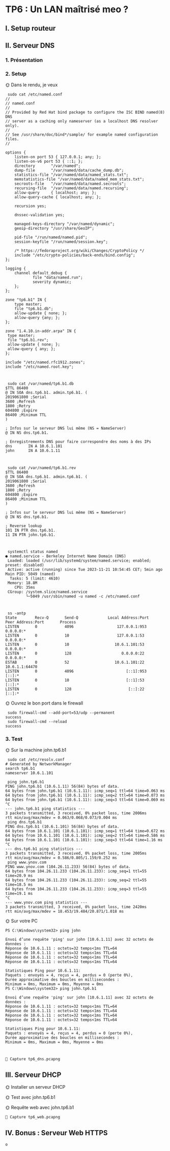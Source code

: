 # TP6 : Un LAN maîtrisé meo ?

## I. Setup routeur

## II. Serveur DNS

### 1. Présentation

### 2. Setup

🌞 Dans le rendu, je veux

     sudo cat /etc/named.conf
    //
    // named.conf
    //
    // Provided by Red Hat bind package to configure the ISC BIND named(8) DNS
    // server as a caching only nameserver (as a localhost DNS resolver only).
    //
    // See /usr/share/doc/bind*/sample/ for example named configuration files.
    //

    options {
        listen-on port 53 { 127.0.0.1; any; };
        listen-on-v6 port 53 { ::1; };
        directory       "/var/named";
        dump-file       "/var/named/data/cache_dump.db";
        statistics-file "/var/named/data/named_stats.txt";
        memstatistics-file "/var/named/data/named_mem_stats.txt";
        secroots-file   "/var/named/data/named.secroots";
        recursing-file  "/var/named/data/named.recursing";
        allow-query     { localhost; any; };
        allow-query-cache { localhost; any; };

        recursion yes;

        dnssec-validation yes;

        managed-keys-directory "/var/named/dynamic";
        geoip-directory "/usr/share/GeoIP";

        pid-file "/run/named/named.pid";
        session-keyfile "/run/named/session.key";

        /* https://fedoraproject.org/wiki/Changes/CryptoPolicy */
        include "/etc/crypto-policies/back-ends/bind.config";
    };

    logging {
        channel default_debug {
                file "data/named.run";
                severity dynamic;
        };
    };

    zone "tp6.b1" IN {
        type master;
        file "tp6.b1.db";
        allow-update { none; };
        allow-query {any; };
    };

    zone "1.4.10.in-addr.arpa" IN {
     type master;
     file "tp6.b1.rev";
     allow-update { none; };
     allow-query { any; };
    };

    include "/etc/named.rfc1912.zones";
    include "/etc/named.root.key";
#
     sudo cat /var/named/tp6.b1.db
    $TTL 86400
    @ IN SOA dns.tp6.b1. admin.tp6.b1. (
    2019061800 ;Serial
    3600 ;Refresh
    1800 ;Retry
    604800 ;Expire
    86400 ;Minimum TTL
    )

    ; Infos sur le serveur DNS lui même (NS = NameServer)
    @ IN NS dns.tp6.b1.

    ; Enregistrements DNS pour faire correspondre des noms à des IPs
    dns       IN A 10.6.1.101
    john      IN A 10.6.1.11
#
     sudo cat /var/named/tp6.b1.rev
    $TTL 86400
    @ IN SOA dns.tp6.b1. admin.tp6.b1. (
    2019061800 ;Serial
    3600 ;Refresh
    1800 ;Retry
    604800 ;Expire
    86400 ;Minimum TTL
    )

    ; Infos sur le serveur DNS lui même (NS = NameServer)
    @ IN NS dns.tp6.b1.

    ; Reverse lookup
    101 IN PTR dns.tp6.b1.
    11 IN PTR john.tp6.b1.
#
     systemctl status named
    ● named.service - Berkeley Internet Name Domain (DNS)
     Loaded: loaded (/usr/lib/systemd/system/named.service; enabled; preset: disabled)
     Active: active (running) since Tue 2023-11-21 10:54:45 CET; 5min ago
    Main PID: 5049 (named)
      Tasks: 5 (limit: 4610)
     Memory: 18.8M
        CPU: 35ms
     CGroup: /system.slice/named.service
             └─5049 /usr/sbin/named -u named -c /etc/named.conf
#
     ss -antp
    State        Recv-Q       Send-Q             Local Address:Port             Peer Address:Port       Process
    LISTEN       0            4096                   127.0.0.1:953                   0.0.0.0:*
    LISTEN       0            10                     127.0.0.1:53                    0.0.0.0:*
    LISTEN       0            10                    10.6.1.101:53                    0.0.0.0:*
    LISTEN       0            128                      0.0.0.0:22                    0.0.0.0:*
    ESTAB        0            52                    10.6.1.101:22                   10.6.1.1:64470
    LISTEN       0            4096                       [::1]:953                      [::]:*
    LISTEN       0            10                         [::1]:53                       [::]:*
    LISTEN       0            128                         [::]:22                       [::]:*

🌞 Ouvrez le bon port dans le firewall

     sudo firewall-cmd --add-port=53/udp --permanent
    success
     sudo firewall-cmd --reload
    success

### 3. Test

🌞 Sur la machine john.tp6.b1

     sudo cat /etc/resolv.conf
    # Generated by NetworkManager
    search tp6.b1
    nameserver 10.6.1.101

     ping john.tp6.b1
    PING john.tp6.b1 (10.6.1.11) 56(84) bytes of data.
    64 bytes from john.tp6.b1 (10.6.1.11): icmp_seq=1 ttl=64 time=0.063 ms
    64 bytes from john.tp6.b1 (10.6.1.11): icmp_seq=2 ttl=64 time=0.073 ms
    64 bytes from john.tp6.b1 (10.6.1.11): icmp_seq=3 ttl=64 time=0.069 ms
    ^C
    --- john.tp6.b1 ping statistics ---
    3 packets transmitted, 3 received, 0% packet loss, time 2006ms
    rtt min/avg/max/mdev = 0.063/0.068/0.073/0.004 ms
     ping dns.tp6.b1
    PING dns.tp6.b1 (10.6.1.101) 56(84) bytes of data.
    64 bytes from 10.6.1.101 (10.6.1.101): icmp_seq=1 ttl=64 time=0.672 ms
    64 bytes from 10.6.1.101 (10.6.1.101): icmp_seq=2 ttl=64 time=0.586 ms
    64 bytes from 10.6.1.101 (10.6.1.101): icmp_seq=3 ttl=64 time=1.16 ms
    ^C
    --- dns.tp6.b1 ping statistics ---
    3 packets transmitted, 3 received, 0% packet loss, time 2005ms
    rtt min/avg/max/mdev = 0.586/0.805/1.159/0.252 ms
     ping www.ynov.com
    PING www.ynov.com (104.26.11.233) 56(84) bytes of data.
    64 bytes from 104.26.11.233 (104.26.11.233): icmp_seq=1 ttl=55 time=20.9 ms
    64 bytes from 104.26.11.233 (104.26.11.233): icmp_seq=2 ttl=55 time=18.5 ms
    64 bytes from 104.26.11.233 (104.26.11.233): icmp_seq=3 ttl=55 time=19.1 ms
    ^C
    --- www.ynov.com ping statistics ---
    3 packets transmitted, 3 received, 0% packet loss, time 2420ms
    rtt min/avg/max/mdev = 18.453/19.484/20.871/1.018 ms

🌞 Sur votre PC

    PS C:\Windows\system32> ping john

    Envoi d’une requête 'ping' sur john [10.6.1.11] avec 32 octets de données :
    Réponse de 10.6.1.11 : octets=32 temps<1ms TTL=64
    Réponse de 10.6.1.11 : octets=32 temps<1ms TTL=64
    Réponse de 10.6.1.11 : octets=32 temps<1ms TTL=64
    Réponse de 10.6.1.11 : octets=32 temps<1ms TTL=64

    Statistiques Ping pour 10.6.1.11:
    Paquets : envoyés = 4, reçus = 4, perdus = 0 (perte 0%),
    Durée approximative des boucles en millisecondes :
    Minimum = 0ms, Maximum = 0ms, Moyenne = 0ms
    PS C:\Windows\system32> ping john.tp6.b1

    Envoi d’une requête 'ping' sur john [10.6.1.11] avec 32 octets de données :
    Réponse de 10.6.1.11 : octets=32 temps<1ms TTL=64
    Réponse de 10.6.1.11 : octets=32 temps<1ms TTL=64
    Réponse de 10.6.1.11 : octets=32 temps<1ms TTL=64
    Réponse de 10.6.1.11 : octets=32 temps<1ms TTL=64

    Statistiques Ping pour 10.6.1.11:
    Paquets : envoyés = 4, reçus = 4, perdus = 0 (perte 0%),
    Durée approximative des boucles en millisecondes :
    Minimum = 0ms, Maximum = 0ms, Moyenne = 0ms
#
    🦈 Capture tp6_dns.pcapng

## III. Serveur DHCP

🌞 Installer un serveur DHCP

🌞 Test avec john.tp6.b1

🌞 Requête web avec john.tp6.b1

    🦈 Capture tp6_web.pcapng

## IV. Bonus : Serveur Web HTTPS 

    o